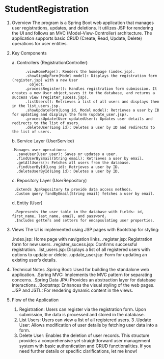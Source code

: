 # StudentRegistration
1. Overview
The program is a Spring Boot web application that manages user registrations, updates, and deletions. It utilizes JSP for rendering the UI and follows an MVC (Model-View-Controller) architecture. The application supports basic CRUD (Create, Read, Update, Delete) operations for user entities.

2. Key Components
 
      a. Controllers (RegistrationController)
 
             .viewHomePage(): Renders the homepage (index.jsp).
             .showSignUpForm(Model model): Displays the registration form (register.jsp) with a new User 
               object.
             .processRegister(): Handles registration form submission. It creates a new User object,saves it to the database, and returns a success view (register_sucess.jsp).
             .listUsers(): Retrieves a list of all users and displays them in the list_users.jsp.
             .showUpdateForm(Long id, Model model): Retrieves a user by ID for updating and displays the form (update_user.jsp).
             .processUpdate(User updatedUser): Updates user details and redirects to the list of users.
             .deleteUser(Long id): Deletes a user by ID and redirects to the list of users.
    
      b. Service Layer (UserService)
 
       .Manages user operations:
         .saveUser(User user): Saves or updates a user.
         .findUserByEmail(String email): Retrieves a user by email.
         .getAllUsers(): Fetches all users from the database.
         .findUserById(Long id): Retrieves a user by ID.
         .deleteUserById(Long id): Deletes a user by ID.
   
      c. Repository Layer (UserRepository)

        .Extends JpaRepository to provide data access methods.
        .Custom query findByEmail(String email) fetches a user by email.
    
      d. Entity (User)

        .Represents the user table in the database with fields: id, first_name, last_name, email, and password.
        .Includes getters and setters for encapsulating user properties.
    
4. Views
  The UI is implemented using JSP pages with Bootstrap for styling:

    .index.jsp: Home page with navigation links.
    .register.jsp: Registration form for new users.
    .register_sucess.jsp: Confirms successful registration.
    .list_users.jsp: Displays a list of all registered users with options to update or delete.
    .update_user.jsp: Form for updating an existing user’s details.
5. Technical Notes
    .Spring Boot: Used for building the standalone web application.
    .Spring MVC: Implements the MVC pattern for separating concerns.
    .Spring Data JPA: Provides an abstraction layer for database interactions.
    .Bootstrap: Enhances the visual styling of the web pages.
    .JSP and JSTL: For rendering dynamic content in the views.
6. Flow of the Application
    1. Registration: Users can register via the registration form. Upon submission, the data is processed and stored in the database.
    2. List Users: Users can view a list of all registered users.
    3 .Update User: Allows modification of user details by fetching user data into a form.
    4. Delete User: Enables the deletion of user records.
This structure provides a comprehensive yet straightforward user management system with basic authentication and CRUD functionalities. If you need further details or specific clarifications, let me know!
